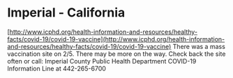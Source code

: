 # Imperial - California

[http://www.icphd.org/health-information-and-resources/healthy-facts/covid-19/covid-19-vaccine](http://www.icphd.org/health-information-and-resources/healthy-facts/covid-19/covid-19-vaccine)
There was a mass vaccination site on 2/5. There may be more on the way. Check back the site often or call:  Imperial County Public Health Department COVID-19 Information Line at 442-265-6700
